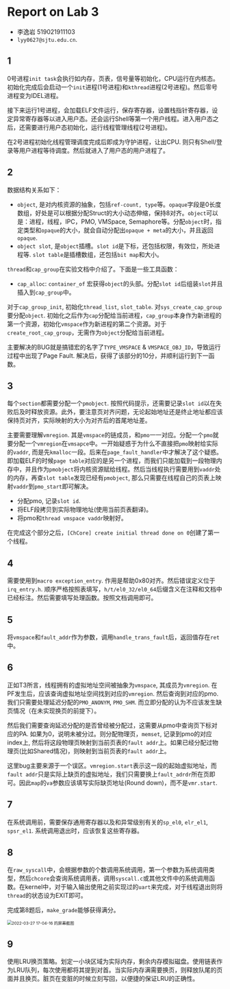 # Report on Lab 3

- 李逸岩 519021911103
- `lyy0627@sjtu.edu.cn`.

## 1

0号进程`init task`会执行如内存，页表，信号量等初始化，CPU运行在内核态。初始化完成后会启动一个`init`进程(1号进程)和`kthread`进程(2号进程)。然后零号进程变为IDEL进程。

接下来运行1号进程，会加载ELF文件运行，保存寄存器，设置栈指针寄存器，设定异常寄存器等以进入用户态。还会运行Shell等第一个用户线程。进入用户态之后，还需要进行用户态初始化，运行线程管理线程(2号进程)。 

在2号进程初始化线程管理调度完成后即成为守护进程，让出CPU. 则只有Shell/登录等用户进程等待调度。然后就进入了用户态的用户进程了。

## 2

数据结构关系如下：

- `object`, 是对内核资源的抽象，包括`ref-count, type`等。`opaque`字段是0长度数组，好处是可以根据分配Struct的大小动态伸缩，保持8对齐。`object`可以是：进程，线程，IPC，PMO, VMSpace, Semaphore等。分配`object`时，指定类型和`opaque`的大小，就会自动分配出`opaque + meta`的大小，并且返回`opaque`.
- `object slot`, 是`object`插槽。`slot id`是下标，还包括权限，有效位，所处进程等. `slot table`是插槽数组，还包括`bit map`和大小。

`thread`和`cap_group`在实验文档中介绍了。下面是一些工具函数：

- `cap_alloc`: `container_of` 宏获得`object`的头部。分配`slot id`后组装`slot`并且插入到`cap_group`中。

对于`cap_group_init`, 初始化`thread_list`, `slot_table`. 对`sys_create_cap_group`要分配`object`. 初始化之后作为`cap`分配给当前进程，`cap_group`本身作为新进程的第一个资源，初始化`vmspace`作为新进程的第二个资源。对于`create_root_cap_group`，无需作为`object`分配给当前进程。

主要解决的BUG就是搞错宏的名字了`TYPE_VMSPACE` & `VMSPACE_OBJ_ID`，导致运行过程中出现了Page Fault. 解决后，获得了该部分的10分，并顺利运行到下一函数。

## 3

每个`section`都需要分配一个`pmobject`. 按照代码提示，还需要记录`slot id`以在失败后及时释放资源。此外，要注意页对齐问题，无论起始地址还是终止地址都应该保持页对齐，实际映射的大小为对齐后的首尾地址差。

主要需要理解`vmregion`. 其是`vmspace`的链成员，和`pmo`一一对应。分配一个`pmo`就要分配一个`vmregion`在`vmsapce`中。一开始疑惑于为什么不直接把`pmo`映射给实际的`vaddr`, 而是先`kmalloc`一段。后来在`page_fault_handler`中才解决了这个疑惑。即加载ELF的时候`page table`对应的是另一个进程，而我们只能加载到一段物理内存中，并且作为`pmobject`将内核资源赋给线程。然后当线程执行需要用到`vaddr`处的内存，再查`slot table`发现已经有`pmobject`, 那么只需要在线程自己的页表上映射`vaddr`到`pmo_start`即可解决。

- 分配pmo, 记录`slot id`.
- 将ELF段拷贝到实际物理地址(使用当前页表翻译)。
- 将pmo和`thread vmspace vaddr`映射好。

在完成这个部分之后，`[ChCore] create initial thread done on 0`创建了第一个线程。

## 4

需要使用到`macro exception_entry`. 作用是帮助0x80对齐。然后错误定义位于`irq_entry.h`. 顺序严格按照表填写，`h/t/el0_32/el0_64`后缀含义在注释和文档中已经标注。然后需要填写处理函数。按照文档调用即可。

## 5

将`vmspace`和`fault_addr`作为参数，调用`handle_trans_fault`后，返回值存在`ret`中。

## 6

正如T3所言，线程拥有的虚拟地址空间被抽象为`vmspace`, 其成员为`vmregion`. 在PF发生后，应该查询虚拟地址空间找到对应的`vmregion`. 然后查询到对应的pmo. 我们只需要处理延迟分配的`PMO_ANONYM`, `PMO_SHM`. 而立即分配的认为不应该发生缺页情况（在未实现换页的前提下）。

然后我们需要查询延迟分配的是否曾经被分配过，这需要从pmo中查询页下标对应的PA. 如果为0，说明未被分过。则分配物理页，`memset`,  记录到pmo的对应index上, 然后将这段物理页映射到当前页表的`fault addr`上。如果已经分配过物理页(比如Shared情况)，则映射到当前页表的`fault addr`上。

这里bug主要来源于一个误区。`vmregion.start`表示这一段的起始虚拟地址，而`fault addr`只是实际上缺页的虚拟地址，我们只需要换上`fault_adrdr`所在页即可。因此`map`的`va`参数应该填写实际缺页地址(Round down)，而不是`vmr.start`.

## 7

在系统调用前，需要保存通用寄存器以及和异常级别有关的`sp_el0`, `elr_el1`, `spsr_el1`. 系统调用退出时，应该恢复这些寄存器。

## 8

在`raw_syscall`中，会根据参数的个数调用系统调用，第一个参数为系统调用类型，然后`chcore`会查询系统调用表，调用`syscall.c`或其他文件中的系统调用函数。在kernel中，对于输入输出使用之前实现过的`uart`来完成，对于线程退出则将`thread`的状态设为EXIT即可。

完成第8题后，`make_grade`能够获得满分。

<img src="/home/lee/图片/2022-03-27 17-04-16 的屏幕截图.png" alt="2022-03-27 17-04-16 的屏幕截图" style="zoom:67%;" />

## 9

使用LRU换页策略。划定一小块区域为实际内存，剩余内存模拟磁盘。使用链表作为LRU队列，每次使用都将其提到对首。当实际内存满需要换页，则释放队尾的页面并且换页。脏页在变脏的时候立刻写回，以便捷的保证LRU的正确性。

